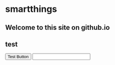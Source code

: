 # smartthings
## Welcome to this site on github.io

<h2>test</h2>
<button>Test Button</button>
<input type="text" name="textfield">
<script></script> 